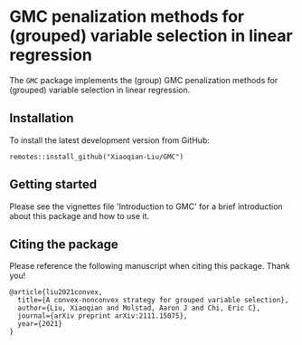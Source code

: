 # GMC penalization methods for (grouped) variable selection in linear regression

The `GMC` package implements the (group) GMC penalization methods for (grouped) variable selection in linear regression. 

## Installation

To install the latest development version from GitHub:

```{r}
remotes::install_github("Xiaoqian-Liu/GMC")
```

## Getting started

Please see the vignettes file 'Introduction to GMC' for a brief introduction about this package and how to use it.

## Citing the package

Please reference the following manuscript when citing this package.  Thank you!

```
@article{liu2021convex,
  title={A convex-nonconvex strategy for grouped variable selection},
  author={Liu, Xiaoqian and Molstad, Aaron J and Chi, Eric C},
  journal={arXiv preprint arXiv:2111.15075},
  year={2021}
}
```
